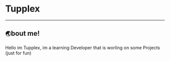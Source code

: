 # Tupplex

---


## `🌏`bout me!

Hello im Tupplex, im a learning Developer that is worling on some Projects (just for fun)
<!---
Tupplex/Tupplex is a ✨ special ✨ repository because its `README.md` (this file) appears on your GitHub profile.
You can click the Preview link to take a look at your changes.
--->
